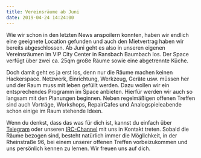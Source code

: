 ```yaml
---
title: Vereinsräume ab Juni
date: 2019-04-24 14:24:00
---
```


Wie wir schon in den letzten News anspoilern konnten, haben wir endlich eine geeignete Location gefunden und auch den Mietvertrag haben wir bereits abgeschlossen. Ab Juni geht es also in unseren eigenen Vereinsräumen im VIP City Center in Ransbach Baumbach los. Der Space verfügt über zwei ca. 25qm große Räume sowie eine abgetrennte Küche. 

Doch damit geht es ja erst los, denn nur die Räume machen keinen Hackerspace. Netzwerk, Einrichtung, Werkzeug, Geräte usw. müssen her und der Raum muss mit leben gefüllt werden. Dazu wollen wir ein entsprechendes Programm im Space anbieten. Hierfür werden wir auch so langsam mit den Planungen beginnen. Neben regelmäßigen offenen Treffen sind auch Vorträge, Workshops, RepairCafes und Analogspieleabende schon einige im Raum stehende Ideen. 

Wenn du denkst, dass das was für dich ist, kannst du einfach über [Telegram](https://westwoodlabs.de/contact/) oder unseren [IRC-Channel](https://westwoodlabs.de/contact/) mit uns in Kontakt treten. Sobald die Räume bezogen sind, besteht natürlich immer die Möglichkeit, in der Rheinstraße 96, bei einem unserer offenen Treffen vorbeizukommen und uns persönlich kennen zu lernen.
Wir freuen uns auf dich. 